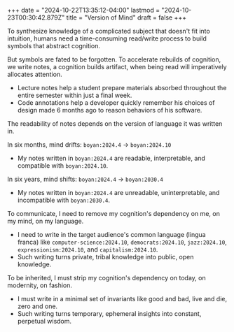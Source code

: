 +++
date = "2024-10-22T13:35:12-04:00"
lastmod = "2024-10-23T00:30:42.879Z"
title = "Version of Mind"
draft = false
+++

To synthesize knowledge of a complicated subject that doesn't fit into intuition, humans need a time-consuming read/write process to build symbols that abstract cognition.

But symbols are fated to be forgotten. To accelerate rebuilds of cognition, we write notes, a cognition builds artifact, when being read will imperatively allocates attention.
- Lecture notes help a student prepare materials absorbed throughout the entire semester within just a final week.
- Code annotations help a developer quickly remember his choices of design made 6 months ago to reason behaviors of his software.

The readability of notes depends on the version of language it was written in.

In six months, mind drifts: `boyan:2024.4` → `boyan:2024.10`
- My notes written in `boyan:2024.4` are readable, interpretable, and compatible with `boyan:2024.10`.

In six years, mind shifts: `boyan:2024.4` → `boyan:2030.4`
- My notes written in `boyan:2024.4` are unreadable, uninterpretable, and incompatible with `boyan:2030.4`.

To communicate, I need to remove my cognition's dependency on me, on my mind, on my language.

- I need to write in the target audience's common language (lingua franca) like `computer-science:2024.10`, `democrats:2024.10`, `jazz:2024.10`, `expressionism:2024.10`, and `capitalism:2024.10`.
- Such writing turns private, tribal knowledge into public, open knowledge.

To be inherited, I must strip my cognition's dependency on today, on modernity, on fashion.
- I must write in a minimal set of invariants like good and bad, live and die, zero and one.
- Such writing turns temporary, ephemeral insights into constant, perpetual wisdom.